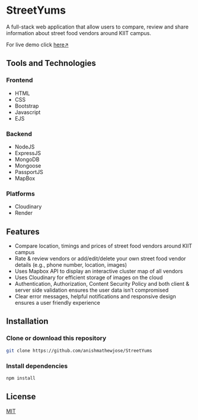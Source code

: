# StreetYums
A full-stack web application that allow users to compare, review and share information about street food vendors around KIIT campus.

For live demo click [here↗](https://streetyums.onrender.com/)
## Tools and Technologies
### Frontend
* HTML
* CSS
* Bootstrap
* Javascript
* EJS
### Backend
* NodeJS
* ExpressJS
* MongoDB
* Mongoose
* PassportJS
* MapBox
### Platforms
* Cloudinary
* Render

## Features
* Compare location, timings and prices of street food vendors around KIIT campus
* Rate & review vendors or add/edit/delete your own street food vendor details (e.g., phone number, location,
images)
* Uses Mapbox API to display an interactive cluster map of all vendors
* Uses Cloudinary for efficient storage of images on the cloud
* Authentication, Authorization, Content Security Policy and both client & server side validation ensures the
user data isn’t compromised
* Clear error messages, helpful notifications and responsive design ensures a user friendly experience

## Installation
### Clone or download this repository
```sh
git clone https://github.com/anishmathewjose/StreetYums
```
### Install dependencies
```sh
npm install
```

## License
[MIT](https://choosealicense.com/licenses/mit/)
